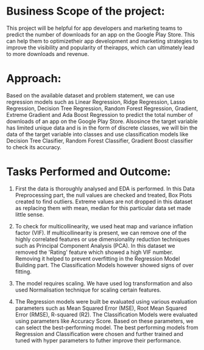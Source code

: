 # Business Scope of the project:
This project will be helpful for  app developers and marketing teams to predict the number of downloads for an app on the Google Play Store. 
This can help them to optimizetheir app development and marketing strategies to improve the visibility and popularity of theirapps, 
which can ultimately lead to more downloads and revenue.

# Approach:
Based on the available dataset and problem statement, we can use regression models such as Linear Regression, Ridge Regression, Lasso Regression, 
Decision Tree Regression, Random Forest Regression, Gradient, Extreme Gradient and Ada Boost Regression to predict the total number of downloads 
of an app on the Google Play Store. Alsosince the target variable has limited unique data and is in the form of discrete classes, we will bin the data of the
target variable into classes and use classification models like Decision Tree Clasifier, Random Forest Classifier, Gradient Boost classifier to check its accuracy.

# Tasks Performed and Outcome:
1) First the data is thoroughly analysed and EDA is performed. In this Data Preprocessing part, the null values are checked and treated, Box Plots created to find outliers. Extreme values are not dropped in this dataset as replacing them with mean, median for this particular data set made little sense.

2) To check for multicollinearity, we used heat map and variance inflation factor (VIF). If multicollinearity is present, we can remove one of the highly correlated features or use dimensionality reduction techniques such as Principal Component Analysis (PCA). In this dataset we removed the 'Rating' feature which showed a high VIF number. Removing it helped to prevent overfitting in the Regression Model Building part. The Classification Models however showed signs of over fitting.

3) The model requires scaling. We have used log transformation and also used Normalisation technique for scaling certain features.

4) The Regression models were built be evaluated using various evaluation parameters such as Mean Squared Error (MSE), Root Mean Squared Error (RMSE), R-squared (R2). The Classification Models were evaluated using parameters like Accuracy Score. Based on these parameters, we can select the best-performing model. The best performing models from Regression and Classification were chosen and further trained and tuned with hyper parameters to futher improve their performance.
